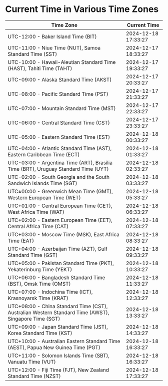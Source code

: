 # Current Time in Various Time Zones

| Time Zone | Current Time |
|-----------|--------------|
| UTC-12:00 - Baker Island Time (BIT) | 2024-12-18 17:33:27 |
| UTC-11:00 - Niue Time (NUT), Samoa Standard Time (SST) | 2024-12-17 18:33:27 |
| UTC-10:00 - Hawaii-Aleutian Standard Time (HAST), Tahiti Time (TAHT) | 2024-12-17 19:33:27 |
| UTC-09:00 - Alaska Standard Time (AKST) | 2024-12-17 20:33:27 |
| UTC-08:00 - Pacific Standard Time (PST) | 2024-12-17 21:33:27 |
| UTC-07:00 - Mountain Standard Time (MST) | 2024-12-17 22:33:27 |
| UTC-06:00 - Central Standard Time (CST) | 2024-12-17 23:33:27 |
| UTC-05:00 - Eastern Standard Time (EST) | 2024-12-18 00:33:27 |
| UTC-04:00 - Atlantic Standard Time (AST), Eastern Caribbean Time (ECT) | 2024-12-18 01:33:27 |
| UTC-03:00 - Argentina Time (ART), Brasília Time (BRT), Uruguay Standard Time (UYT) | 2024-12-18 02:33:27 |
| UTC-02:00 - South Georgia and the South Sandwich Islands Time (SGT) | 2024-12-18 03:33:27 |
| UTC±00:00 - Greenwich Mean Time (GMT), Western European Time (WET) | 2024-12-18 05:33:27 |
| UTC+01:00 - Central European Time (CET), West Africa Time (WAT) | 2024-12-18 06:33:27 |
| UTC+02:00 - Eastern European Time (EET), Central Africa Time (CAT) | 2024-12-18 07:33:27 |
| UTC+03:00 - Moscow Time (MSK), East Africa Time (EAT) | 2024-12-18 08:33:27 |
| UTC+04:00 - Azerbaijan Time (AZT), Gulf Standard Time (GST) | 2024-12-18 09:33:27 |
| UTC+05:00 - Pakistan Standard Time (PKT), Yekaterinburg Time (YEKT) | 2024-12-18 10:33:27 |
| UTC+06:00 - Bangladesh Standard Time (BST), Omsk Time (OMST) | 2024-12-18 11:33:27 |
| UTC+07:00 - Indochina Time (ICT), Krasnoyarsk Time (KRAT) | 2024-12-18 12:33:27 |
| UTC+08:00 - China Standard Time (CST), Australian Western Standard Time (AWST), Singapore Time (SGT) | 2024-12-18 13:33:27 |
| UTC+09:00 - Japan Standard Time (JST), Korea Standard Time (KST) | 2024-12-18 14:33:27 |
| UTC+10:00 - Australian Eastern Standard Time (AEST), Papua New Guinea Time (PGT) | 2024-12-18 16:33:27 |
| UTC+11:00 - Solomon Islands Time (SBT), Vanuatu Time (VUT) | 2024-12-18 16:33:27 |
| UTC+12:00 - Fiji Time (FJT), New Zealand Standard Time (NZST) | 2024-12-18 17:33:27 |
